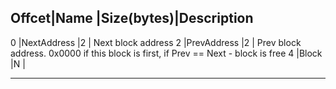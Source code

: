 
Offcet|Name           |Size(bytes)|Description
----------------------------------------------
0     |NextAddress    |2          | Next block address
2     |PrevAddress    |2          | Prev block address. 0x0000 if this block is first, if Prev == Next - block is free
4     |Block          |N          |

----------------

